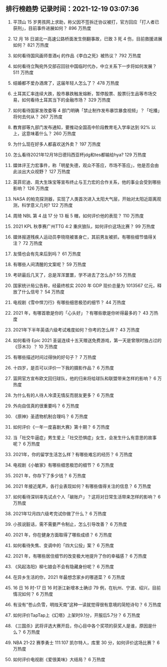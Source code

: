 
## 排行榜趋势 记录时间：2021-12-19 03:07:36
  
  1. 平顶山 15 岁男孩网上求助，称父因不签拆迁协议被打，官方回应「打人者已获刑」，目前事件进展如何？ 896 万热度
    
  2. 12 月 18 日湖北一高速公路桥面发生侧翻事故，已致 3 死 4 伤，目前救援进展如何？ 821 万热度
    
  3. 如何看待国风画师昔酒xj 的作品《李白之死》被热议？ 792 万热度
    
  4. 如何看待立陶宛外交部召回驻中国临时代办，中立关系下一步将如何发展？ 511 万热度
    
  5. 结婚都不爱办酒席了，这届年轻人怎么了？ 478 万热度
    
  6. 土耳其汇率连续大跌，股市暴跌触发熔断，暂停股票、股票衍生品等市场交易，如何看待土耳其当下的金融市场？ 329 万热度
    
  7. 如何看待国家发改委等 4 部门明确「禁止制作发布暴饮暴食视频」？「吃播」将何去何从？ 267 万热度
    
  8. 教育部等九部门发布通知，要推动全国高中阶段教育毛入学率达到 92% 以上，这意味着什么？ 260 万热度
    
  9. 为什么现在好多人都喜欢送外卖？ 197 万热度
    
  10. 怎么看待2021年12月18日德玛西亚杯jdg和tes都输给hya? 129 万热度
    
  11. 媒体评王力宏事件，称「明星失德，观众不答应，市场不答应」，他是否会由此淡出大众视野？ 127 万热度
    
  12. 英菲尼迪、周大生珠宝等宣布终止与王力宏的合作关系，他的事业会受到哪些影响？ 126 万热度
    
  13. NASA 的帕克探测器，实现了人类首次进入太阳大气层，开始对太阳近距离观测，科学意义几何? 122 万热度
    
  14. 周琦 NBL 第 4 战 17 分 13 板 5 帽，如何评价他的表现？ 110 万热度
    
  15. 2021 KPL 秋季赛广州TTG 4:2 重庆狼队，如何评价这场比赛？ 99 万热度
    
  16. 媒体报道残疾人运动员李晓晓被害身亡，其前男友被抓，有哪些细节值得关注？ 72 万热度
    
  17. 友情也会有先来后到吗？ 61 万热度
    
  18. 有哪些人间清醒的文案呢？ 59 万热度
    
  19. 考研最后几天了，总是浑浑噩噩，学不进去了怎么办? 55 万热度
    
  20. 国家统计局公告称，经最终核实 2020 年 GDP 现价总量为 1013567 亿元，释放了什么信号？ 54 万热度
    
  21. 电视剧《雪中悍刀行》有哪些细思极恐的细节？ 44 万热度
    
  22. 2021 年，有哪首歌是你的「心头好」？有哪些歌是你听得最多的？ 43 万热度
    
  23. 2021年下半年英语六级考试难度如何？你考的怎么样？ 43 万热度
    
  24. 如何看待 Epic 2021 圣诞连续十五天赠送免费游戏，第一天是曾限时独占过的《莎木3》？ 10 万热度
    
  25. 有哪些描述时间过得快的好句子？ 7 万热度
    
  26. 十四岁，是否可以评价一下我的摄影作品？ 6 万热度
    
  27. 篮网官方宣布欧文回归球队，他的归来将给球队和联盟带来怎样的影响？ 6 万热度
    
  28. 为什么有的人待人冷漠无情反而朋友更多？ 6 万热度
    
  29. 外向自信真的很重要吗？ 6 万热度
    
  30. 《原神》圣遗物机制合理吗？ 6 万热度
    
  31. 如何评价《一年一度喜剧大赛》第十期？ 6 万热度
    
  32. 当「社交牛逼症」男生爱上「社交恐惧症」女生，会发生什么有意思的故事呢？ 6 万热度
    
  33. 2021年，你的留学生活怎么样？有哪些难忘的经历？ 6 万热度
    
  34. 电视剧《小敏家》有哪些细思极恐的细节？ 6 万热度
    
  35. 2021 年，你存下了多少钱？ 6 万热度
    
  36. 2021 年接近尾声，各行业表现如何？有哪些值得关注的信息？ 6 万热度
    
  37. 如何看待深圳率先试点个人「碳账户」？这将对日常生活带来怎样的影响？ 6 万热度
    
  38. 2021年12月四六级考完试你做了什么？ 6 万热度
    
  39. 小孩说脏话，需不需要严令制止，怎么引导改善？ 6 万热度
    
  40. 2021 年，你在健身方面取得了哪些成绩？ 6 万热度
    
  41. 如何看待失焦、变调中的「四大公投」案？ 6 万热度
    
  42. 2021 年，有哪些居住细节的改变极大地提升了你的幸福感？ 6 万热度
    
  43. 《风起洛阳》柳七娘会不会有隐藏身份呢？ 6 万热度
    
  44. 在异乡生活的你，2021 年最想念家乡的哪道菜？ 6 万热度
    
  45. 16 日 16 时-17 日 16 时浙江新增本土确诊 79 例，在杭州、宁波、绍兴，目前情况如何？ 6 万热度
    
  46. 有没有“苍山负雪，明烛天南”这种一读就觉得很有意境的简短诗句？ 6 万热度
    
  47. 如何评价TapTap上《幻塔》上架时9.1分，开服后5.7分？ 6 万热度
    
  48. 《三国杀》武将评选大赛开启，你心目中各个奖项的获奖人是谁，原因是什么？ 6 万热度
    
  49. NBA 21-22 赛季勇士 111:107 凯尔特人，库里 30 分，如何评价这场比赛？ 6 万热度
    
  50. 如何评价电视剧《爱很美味》大结局？ 6 万热度
    